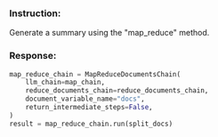 ### Instruction:
Generate a summary using the "map_reduce" method.

### Response:
```python
map_reduce_chain = MapReduceDocumentsChain(
    llm_chain=map_chain,
    reduce_documents_chain=reduce_documents_chain,
    document_variable_name="docs",
    return_intermediate_steps=False,
)
result = map_reduce_chain.run(split_docs)
```